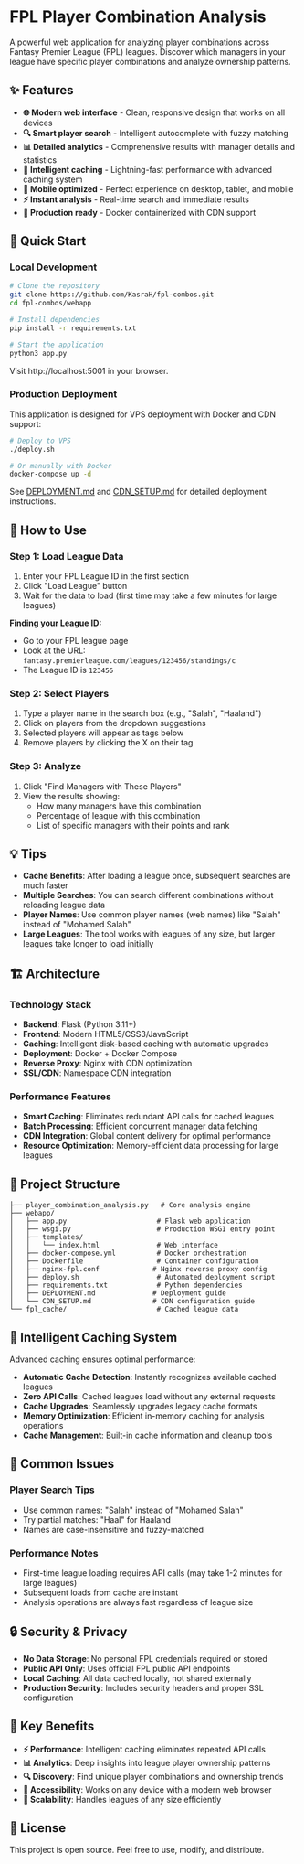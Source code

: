 # FPL Player Combination Analysis

A powerful web application for analyzing player combinations across Fantasy Premier League (FPL) leagues. Discover which managers in your league have specific player combinations and analyze ownership patterns.

## ✨ Features

- **🌐 Modern web interface** - Clean, responsive design that works on all devices
- **🔍 Smart player search** - Intelligent autocomplete with fuzzy matching
- **📊 Detailed analytics** - Comprehensive results with manager details and statistics
- **💾 Intelligent caching** - Lightning-fast performance with advanced caching system
- **📱 Mobile optimized** - Perfect experience on desktop, tablet, and mobile
- **⚡ Instant analysis** - Real-time search and immediate results
- **🚀 Production ready** - Docker containerized with CDN support

## 🚀 Quick Start

### Local Development

```bash
# Clone the repository
git clone https://github.com/KasraH/fpl-combos.git
cd fpl-combos/webapp

# Install dependencies
pip install -r requirements.txt

# Start the application
python3 app.py
```

Visit http://localhost:5001 in your browser.

### Production Deployment

This application is designed for VPS deployment with Docker and CDN support:

```bash
# Deploy to VPS
./deploy.sh

# Or manually with Docker
docker-compose up -d
```

See [DEPLOYMENT.md](DEPLOYMENT.md) and [CDN_SETUP.md](CDN_SETUP.md) for detailed deployment instructions.

## 📖 How to Use

### Step 1: Load League Data

1. Enter your FPL League ID in the first section
2. Click "Load League" button
3. Wait for the data to load (first time may take a few minutes for large leagues)

**Finding your League ID:**

- Go to your FPL league page
- Look at the URL: `fantasy.premierleague.com/leagues/123456/standings/c`
- The League ID is `123456`

### Step 2: Select Players

1. Type a player name in the search box (e.g., "Salah", "Haaland")
2. Click on players from the dropdown suggestions
3. Selected players will appear as tags below
4. Remove players by clicking the X on their tag

### Step 3: Analyze

1. Click "Find Managers with These Players"
2. View the results showing:
   - How many managers have this combination
   - Percentage of league with this combination
   - List of specific managers with their points and rank

## 💡 Tips

- **Cache Benefits**: After loading a league once, subsequent searches are much faster
- **Multiple Searches**: You can search different combinations without reloading league data
- **Player Names**: Use common player names (web names) like "Salah" instead of "Mohamed Salah"
- **Large Leagues**: The tool works with leagues of any size, but larger leagues take longer to load initially

## 🏗️ Architecture

### Technology Stack

- **Backend**: Flask (Python 3.11+)
- **Frontend**: Modern HTML5/CSS3/JavaScript
- **Caching**: Intelligent disk-based caching with automatic upgrades
- **Deployment**: Docker + Docker Compose
- **Reverse Proxy**: Nginx with CDN optimization
- **SSL/CDN**: Namespace CDN integration

### Performance Features

- **Smart Caching**: Eliminates redundant API calls for cached leagues
- **Batch Processing**: Efficient concurrent manager data fetching  
- **CDN Integration**: Global content delivery for optimal performance
- **Resource Optimization**: Memory-efficient data processing for large leagues

## 📁 Project Structure

```
├── player_combination_analysis.py   # Core analysis engine
├── webapp/
│   ├── app.py                      # Flask web application
│   ├── wsgi.py                     # Production WSGI entry point
│   ├── templates/
│   │   └── index.html              # Web interface
│   ├── docker-compose.yml          # Docker orchestration
│   ├── Dockerfile                  # Container configuration
│   ├── nginx-fpl.conf             # Nginx reverse proxy config
│   ├── deploy.sh                   # Automated deployment script
│   ├── requirements.txt            # Python dependencies
│   ├── DEPLOYMENT.md              # Deployment guide
│   └── CDN_SETUP.md               # CDN configuration guide
└── fpl_cache/                      # Cached league data
```

## 🔄 Intelligent Caching System

Advanced caching ensures optimal performance:

- **Automatic Cache Detection**: Instantly recognizes available cached leagues
- **Zero API Calls**: Cached leagues load without any external requests  
- **Cache Upgrades**: Seamlessly upgrades legacy cache formats
- **Memory Optimization**: Efficient in-memory caching for analysis operations
- **Cache Management**: Built-in cache information and cleanup tools

## 🚨 Common Issues

### Player Search Tips
- Use common names: "Salah" instead of "Mohamed Salah"  
- Try partial matches: "Haal" for Haaland
- Names are case-insensitive and fuzzy-matched

### Performance Notes  
- First-time league loading requires API calls (may take 1-2 minutes for large leagues)
- Subsequent loads from cache are instant
- Analysis operations are always fast regardless of league size

## 🔒 Security & Privacy

- **No Data Storage**: No personal FPL credentials required or stored
- **Public API Only**: Uses official FPL public API endpoints  
- **Local Caching**: All data cached locally, not shared externally
- **Production Security**: Includes security headers and proper SSL configuration

## 🌟 Key Benefits

- **⚡ Performance**: Intelligent caching eliminates repeated API calls
- **📊 Analytics**: Deep insights into league player ownership patterns  
- **🔍 Discovery**: Find unique player combinations and ownership trends
- **📱 Accessibility**: Works on any device with a modern web browser
- **🚀 Scalability**: Handles leagues of any size efficiently

## 📄 License

This project is open source. Feel free to use, modify, and distribute.
